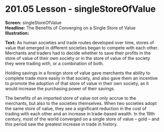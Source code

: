 # 201.05 Lesson - singleStoreOfValue

**Screen:** singleStoreOfValue\
**Headline:** The Benefits of Converging on a Single Store of Value\
**Illustration:**

**Text:** As human societies and trade routes developed over time, stores of value that emerged in different societies began to compete with each other. Merchants and traders had to decide whether to save their profits in the store of value of their own society or in the store of value of the society they were trading with, or a combination of both.&#x20;

Holding savings in a foreign store of value gave merchants the ability to complete trade more easily in that society, and also gave them an incentive to promote the adoption of that store of value in their own society, as it would increase the purchasing power of their savings.&#x20;

The benefits of an imported store of value not only accrue to the merchants, but also to the societies themselves. When two societies adopt the same store of value, they see a significant reduction in the cost of trading with each other and an increase in trade-based wealth. In the 19th century, most of the world converged on a single store of value – gold – and this period saw the greatest increase in trade in history.
